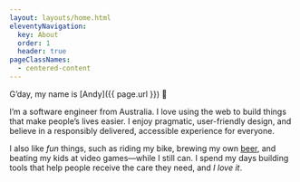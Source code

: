 ```yaml
---
layout: layouts/home.html
eleventyNavigation:
  key: About
  order: 1
  header: true
pageClassNames:
  - centered-content
---
```


G’day, my name is [Andy]({{ page.url }}) 👋

I’m a software engineer from Australia. I love using the web to build things that make people’s lives easier. I enjoy pragmatic, user-friendly design, and believe in a responsibly delivered, accessible experience for everyone.

I also like _fun_ things, such as riding my bike, brewing my own [beer](/beer/), and beating my kids at video games—while I still can. I spend my days building tools that help people receive the care they need, and _I love it_.
